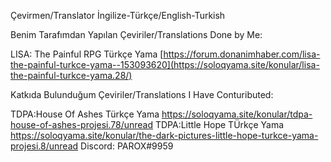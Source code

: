
Çevirmen/Translator
İngilize-Türkçe/English-Turkish

Benim Tarafımdan Yapılan Çeviriler/Translations Done by Me:

LISA: The Painful RPG Türkçe Yama 
[https://forum.donanimhaber.com/lisa-the-painful-turkce-yama--153093620](https://soloqyama.site/konular/lisa-the-painful-turkce-yama.28/)

Katkıda Bulunduğum Çeviriler/Translations I Have Contuributed:

TDPA:House Of Ashes Türkçe Yama
https://soloqyama.site/konular/tdpa-house-of-ashes-projesi.78/unread
TDPA:Little Hope TÜrkçe Yama
https://soloqyama.site/konular/the-dark-pictures-little-hope-turkce-yama-projesi.8/unread
Discord:
PAROX#9959
